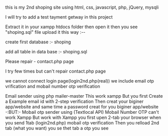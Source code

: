 this is my 2nd shoping site using html, css, javascript, php, jQuery, mysqli



I will try to add a test tayment getway in this project

Extract it in your xampp htdocs folder then open it then you see "shoping.sql" file upload it this way :--

create first database :- shoping

add all table in data base :- shoping.sql




Please repair - contact.php page

I try few times but can't repair contact.php page

we cannot connect login page(login2nd.php(real))
we include email otp vrification and mobail number otp verification 

Email sender using php mailer-master
This work xampp
But you first Create a Example email id with 2-step verification
Then creat your biginer app/website and same time a password creat for you biginer app/website
-:BUT:-
Mobail otp sender using (Textlocal API)
Mobail Number OTP can't work Xampp
But
work with Xampp
you first upen 2-tab your browser
when you send 1tab (login2nd.php) mobail otp verification
Then you relload 2nd tab (what you want) you se thet tab a otp you see 